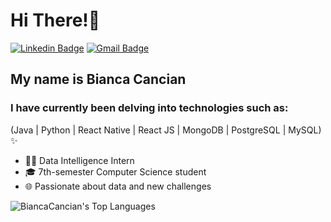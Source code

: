 <h1>Hi There!👋</h1>

[![Linkedin Badge](https://img.shields.io/badge/-LinkedIn-6633cc?style=flat-square&logo=Linkedin&logoColor=white&link=https://www.linkedin.com/in/bianca-cancian-4a60b61a3/)](https://www.linkedin.com/in/bianca-cancian-4a60b61a3/)
[![Gmail Badge](https://img.shields.io/badge/-contatobiancacancian@gmail.com-6633cc?style=flatsquare&logo=Gmail&logoColor=white&link=mailto:contatobiancacancian@gmail.com)](mailto:contatobiancacancian@gmail.com)



## My name is Bianca Cancian
### I have currently been delving into technologies such as:
(Java | Python | React Native | React JS | MongoDB | PostgreSQL | MySQL) ✨
- 👩‍💻 Data Intelligence Intern 
- 🎓 7th-semester Computer Science student
- 🌐 Passionate about data and new challenges

<div align="left">
  
  ![BiancaCancian's Top Languages](https://github-readme-stats.vercel.app/api/top-langs/?username=BiancaCancian&theme=jolly&show_icons=true&hide_border=true&layout=compact)
  
 </div>






